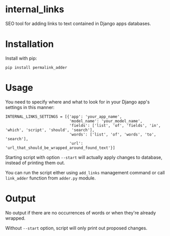 internal_links
=======
SEO tool for adding links to text contained in Django apps databases.

# Installation
Install with pip:

    pip install permalink_adder

# Usage
You need to specify where and what to look for in your Django app's settings in this manner:

    INTERNAL_LINKS_SETTINGS = [{'app': 'your_app_name',
                                'model_name': 'your_model_name',
                                'fields': ['list', 'of', 'fields', 'in', 'which', 'script', 'should', 'search'],
                                'words': ['list', 'of', 'words', 'to', 'search'],
                                'url': 'url_that_should_be_wrapped_around_found_text'}]

Starting script with option `--start` will actually apply changes to database, instead of printing them out.

You can run the script either using `add_links` management command or call `link_adder` function from `adder.py` module. 

# Output
No output if there are no occurrences of words or when they're already wrapped.

Without `--start` option, script will only print out proposed changes.
